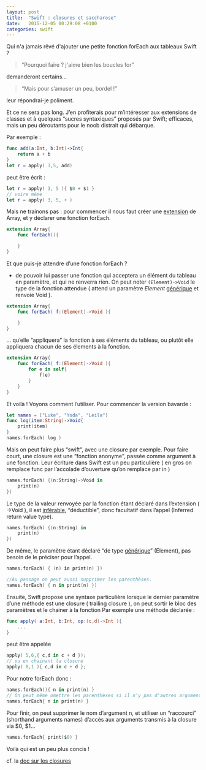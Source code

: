 ```yaml
---
layout: post
title:  "Swift : closures et saccharose"
date:   2015-12-05 00:29:08 +0100
categories: swift
---
```

Qui n'a jamais rêvé d'ajouter une petite fonction forEach aux tableaux Swift ?

> “Pourquoi faire ? j'aime bien les boucles for”

demanderont certains…

> “Mais pour s’amuser un peu, bordel !”

leur répondrai-je poliment.

Et ce ne sera pas long. J’en profiterais pour m’intéresser aux extensions de classes et à
quelques “sucres syntaxiques” proposés par Swift; efficaces,
mais un peu déroutants pour le noob distrait qui débarque.

Par exemple :

```swift
func add(a:Int, b:Int)->Int{
    return a + b
}
let r = apply( 3,5, add)
```

peut être écrit :

```swift
let r = apply( 3, 5 ){ $0 + $1 }
// voire même
let r = apply( 3, 5, + )
```
Mais ne trainons pas : pour commencer il nous faut créer une [extension](https://developer.apple.com/library/prerelease/ios/documentation/Swift/Conceptual/Swift_Programming_Language/Extensions.html) de Array,
et y déclarer une fonction forEach.

```swift
extension Array{
    func forEach(){

    }
}
```

Et que puis-je attendre d’une fonction forEach ?

+ de pouvoir lui passer une fonction qui acceptera un élément du tableau en paramètre, et qui ne renverra rien.
On peut noter `(Element)->Void` le type de la fonction attendue ( attend un paramètre *Element* [générique](https://developer.apple.com/library/ios/documentation/Swift/Conceptual/Swift_Programming_Language/Generics.html)
 et renvoie Void ).

```swift
extension Array{
    func forEach( f:(Element)->Void ){

    }
}
```

... qu’elle “appliquera” la fonction à ses éléments du tableau,
ou plutôt elle appliquera chacun de ses élements à la fonction.

```swift
extension Array{
    func forEach( f:(Element)->Void ){
        for e in self{
            f(e)
        }
    }
}
```

Et voilà ! Voyons comment l’utiliser. Pour commencer la version bavarde :

```swift
let names = ["Luke", "Yoda", "Leila"]
func log(item:String)->Void{
    print(item)
}
names.forEach( log )
```
Mais on peut faire plus “swift”, avec une closure par exemple.
Pour faire court, une closure est une “fonction anonyme”,
passée comme argument à une fonction. Leur écriture dans Swift est un peu particulière
 ( en gros on remplace func par l’accolade d’ouverture qu’on remplace par in )

```swift
names.forEach( {(n:String)->Void in
    print(n)
})
```
Le type de la valeur renvoyée par la fonction étant déclaré dans l’extension ( ->Void ),
il est [inférable](https://fr.wiktionary.org/wiki/inférer), “déductible”, donc facultatif dans l’appel (Inferred return value type).

```swift
names.forEach( {(n:String) in
    print(n)
})
```
De même, le paramètre étant déclaré “de type [générique](https://developer.apple.com/library/ios/documentation/Swift/Conceptual/Swift_Programming_Language/Generics.html)” (Element),
pas besoin de le préciser pour l’appel.

```swift
names.forEach( { (n) in print(n) })

//Au passage on peut aussi supprimer les parenthèses.
names.forEach( { n in print(n) })
```
Ensuite, Swift propose une syntaxe particulière lorsque le dernier paramètre
 d’une méthode est une closure ( trailing closure ),
 on peut sortir le bloc des paramètres et le chainer à la fonction
Par exemple une méthode déclarée :

```swift
func apply( a:Int, b:Int, op:(c,d)->Int ){
	...
}
```

peut être appelée

```swift
apply( 5,6,{ c,d in c + d });
// ou en chainant la closure
apply( 8,1 ){ c,d in c + d };
```
Pour notre forEach donc :

```swift
names.forEach(){ n in print(n) }
// On peut même omettre les parenthèses si il n'y pas d'autres arguments.
names.forEach{ n in print(n) }
```
Pour finir, on peut supprimer le nom d’argument n, et utiliser un “raccourci”
(shorthand arguments names) d’accès aux arguments transmis à la closure via $0, $1…

```swift
names.forEach{ print($0) }
```

Voilà qui est un peu plus concis !

cf. la [doc sur les closures](https://developer.apple.com/library/ios/documentation/Swift/Conceptual/Swift_Programming_Language/Closures.html)